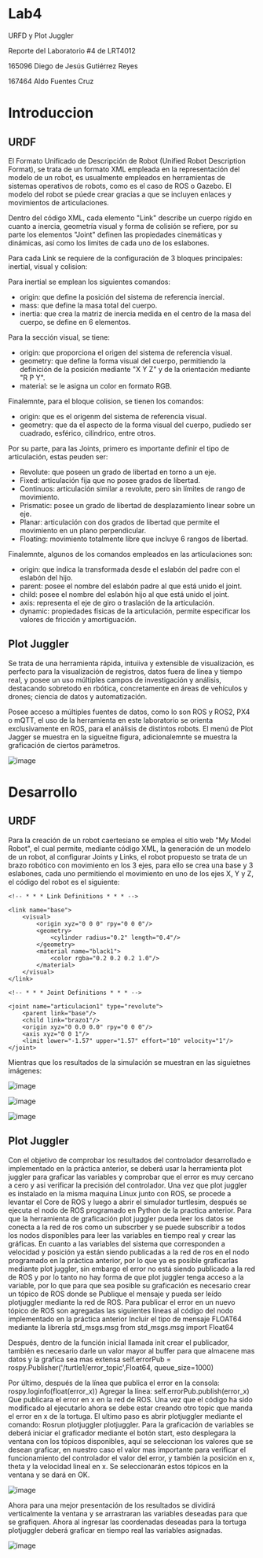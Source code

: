 # Lab4
URFD y Plot Juggler 

Reporte del Laboratorio #4 de LRT4012

165096 Diego de Jesús Gutiérrez Reyes

167464 Aldo Fuentes Cruz

# Introduccion

## URDF
El Formato Unificado de Descripción de Robot (Unified Robot Description Format), se trata de un formato XML empleada en la representación del modelo de un robot, es usualmente empleados en herramientas de sistemas operativos de robots, como es el caso de ROS o Gazebo. El modelo del robot se púede crear gracias a que se incluyen enlaces y movimientos de articulaciones.

Dentro del código XML, cada elemento "Link" describe un cuerpo rígido en cuanto a inercia, geometría visual y forma de colisión se refiere, por su parte los elementos "Joint" definen las propiedades cinemáticas y dinámicas, así como los limites de cada uno de los eslabones.

Para cada Link se requiere de la configuración de 3 bloques principales: inertial, visual y colision:

Para inertial se emplean los siguientes comandos:
- origin: que define la posición del sistema de referencia inercial.
- mass: que define la masa total del cuerpo.
- inertia: que crea la matriz de inercia medida en el centro de la masa del cuerpo, se define en 6 elementos.

Para la sección visual, se tiene:
- origin: que proporciona el origen del sistema de referencia visual.
- geometry: que define la forma visual del cuerpo, permitiendo la definición de la posición mediante "X Y Z" y de la orientación mediante "R P Y".
- material: se le asigna un color en formato RGB.

Finalemnte, para el bloque colision, se tienen los comandos:
- origin: que es el origenm del sistema de referencia visual.
- geometry: que da el aspecto de la forma visual del cuerpo, pudiedo ser cuadrado, esférico, cilíndrico, entre otros.

Por su parte, para las Joints, primero es importante definir el tipo de articulación, estas peuden ser:
- Revolute: que poseen un grado de libertad en torno a un eje.
- Fixed: articulación fija que no posee grados de libertad.
- Continuos: articulación similar a revolute, pero sin límites de rango de movimiento.
- Prismatic: posee un grado de libertad de desplazamiento linear sobre un eje.
- Planar: articulación con dos grados de libertad que permite el movimiento en un plano perpendicular.
- Floating: movimiento totalmente libre que incluye 6 rangos de libertad.

Finalemnte, algunos de los comandos empleados en las articulaciones son:
- origin: que indica la transformada desde el eslabón del padre con el eslabón del hijo.
- parent: posee el nombre del eslabón padre al que está unido el joint.
- child: posee el nombre del eslabón hijo al que está unido el joint.
- axis: representa el eje de giro o traslación de la articulación.
- dynamic: propiedades físicas de la articulación, permite especificar los valores de fricción y amortiguación.

## Plot Juggler 

Se trata de una herramienta rápida, intuiiva y extensible de visualización, es perfecto para la visualización de registros, datos fuera de línea y tiempo real, y posee un uso múltiples campos de investigación y análisis, destacando sobretodo en rbótica, concretamente en áreas de vehículos y drones; ciencia de datos y automatización.

Posee acceso a múltiples fuentes de datos, como lo son ROS y ROS2, PX4 o mQTT, el uso de la herramienta en este laboratorio se orienta exclusivamente en ROS, para el análisis de distintos robots. El menú de Plot Jagger se muestra en la sigueitne figura, adicionalemnte se muestra la graficación de ciertos parámetros.

![image](https://github.com/alfuc55/Lab4/assets/132300202/a70dcad2-824d-43c5-8585-344d4f7367ae)


# Desarrollo 
## URDF

Para la creación de un robot caertesiano se emplea el sitio web "My Model Robot", el cual permite, mediante código XML, la generación de un modelo de un robot, al configurar Joints y Links, el robot propuesto se trata de un brazo robótico con movimiento en los 3 ejes, para ello se crea una base y 3 eslabones, cada uno permitiendo el movimiento en uno de los ejes X, Y y Z, el código del robot es el siguiente:



<robot name="LAB4">

	<!-- * * * Link Definitions * * * -->

 	<link name="base">
		<visual>
		    <origin xyz="0 0 0" rpy="0 0 0"/>
			<geometry>
				<cylinder radius="0.2" length="0.4"/>
			</geometry>
			<material name="black1">
	       		<color rgba="0.2 0.2 0.2 1.0"/>
	     	</material>
		</visual>	
	</link>



<link name="brazo1">
		<visual>
		    <origin xyz="0 0.0 0.35" rpy="0 0 0"/>
			<geometry>
				<box size="0.1 0.1 0.8"/>
			</geometry>
			<material name="Cyan2">
	       		<color rgba="0 0.7 0.7 1.0"/>
	     	</material>
		</visual>	
	</link>

<link name="brazo2">
		<visual>
		    <origin xyz="0.2 0.0 0.0" rpy="0 1.57 0"/>
			<geometry>
				<box size="0.1 0.1 0.4"/>
			</geometry>
			<material name="Cyan2">
	       		<color rgba="0 0.7 0.7 1.0"/>
	     	</material>
		</visual>	
	</link>

<link name="brazo3">
		<visual>
		    <origin xyz="0.0 0 0.2" rpy="0 0 1.57"/>
			<geometry>
				<box size="0.1 0.1 0.4"/>
			</geometry>
			<material name="Cyan2">
	       		<color rgba="0 0.7 0.7 1.0"/>
	     	</material>
		</visual>	
	</link>
	
	<!-- * * * Joint Definitions * * * -->
	
	<joint name="articulacion1" type="revolute">
    	<parent link="base"/>
    	<child link="brazo1"/>
    	<origin xyz="0 0.0 0.0" rpy="0 0 0"/>
    	<axis xyz="0 0 1"/>
    	<limit lower="-1.57" upper="1.57" effort="10" velocity="1"/>
  	</joint>

<joint name="articulacion2" type="revolute">
    	<parent link="brazo1"/>
    	<child link="brazo2"/>
    	<origin xyz="0.05 0.0 0.75" rpy="55 0 0"/>
    	<axis xyz="0 0 1"/>
    	<limit lower="-1.57" upper="1.57" effort="0" velocity="1"/>
  	</joint>

<joint name="articulacion3" type="revolute">
    	<parent link="brazo2"/>
    	<child link="brazo3"/>
    	<origin xyz="0.45 0 0.05" rpy="0 0 1.57"/>
    	<axis xyz="0 1 0"/>
    	<limit lower="-1.57" upper="1.57" effort="0" velocity="1"/>
  	</joint>
	

</robot>


Mientras que los resultados de la simulación se muestran en las siguietnes imágenes:

![image](https://github.com/alfuc55/Lab4/assets/132300202/19ef9588-3b59-4844-93d9-f5d922be0d74)

![image](https://github.com/alfuc55/Lab4/assets/132300202/cb7df69d-ba34-4d3e-ae03-6390cdbfe66a)

![image](https://github.com/alfuc55/Lab4/assets/132300202/8cb05c2a-4037-46e8-8180-a97340bd53e9)




## Plot Juggler 
Con el objetivo de comprobar los resultados del controlador desarrollado e implementado en la práctica anterior, se deberá usar la herramienta plot juggler para graficar las variables y comprobar que el error es muy cercano a cero y asi verificar la precisión del controlador. 
Una vez que plot juggler es instalado en la misma maquina Linux junto con ROS, se procede a levantar el Core de ROS y luego a abrir el simulador turtlesim, después se ejecuta el nodo de ROS programado en Python de la practica anterior. Para que la herramienta de graficación plot juggler pueda leer los datos se conecta a la red de ros como un subscrber y se puede subscribir a todos los nodos disponibles para leer las variables en tiempo real y crear las gráficas.  En cuanto a las variables del sistema que corresponden a velocidad y posición ya están siendo publicadas a la red de ros en el nodo programado en la práctica anterior, por lo que ya es posible graficarlas mediante plot juggler, sin embargo el error no está siendo publicado a la red de ROS y por lo tanto no hay forma de que plot juggler tenga acceso a la variable, por lo que para que sea posible su graficación es necesario crear un tópico de ROS donde se Publique el mensaje y pueda ser leído plotjuggler mediante la red de ROS. 
Para publicar el error en un nuevo tópico de ROS son agregadas las siguientes líneas al código del nodo implementado en la práctica anterior
Incluir el tipo de mensaje FLOAT64 mediante la librería std_msgs.msg
        from std_msgs.msg import Float64	

Después, dentro de la función inicial llamada init crear el publicador, también es necesario darle un valor mayor al buffer para que almacene mas datos y la grafica sea mas extensa
        self.errorPub = rospy.Publisher('/turtle1/error_topic',Float64, queue_size=1000)

Por último, después de la línea que publica el error en la consola: 
        rospy.loginfo(float(error_x))
Agregar la línea: 
            self.errorPub.publish(error_x)
Que publicara el error en x en la red de ROS. 
Una vez que el código ha sido modificado al ejecutarlo ahora se debe estar creando otro topic que manda el error en x de la tortuga.
El ultimo paso es abrir plotjuggler mediante el comando: 
		Rosrun plotjuggler plotjuggler. 
Para la graficación de variables se deberá iniciar el graficador mediante el botón start, esto desplegara la ventana con los tópicos disponibles, aquí se seleccionan los valores que se desean graficar, en nuestro caso el valor mas importante para verificar el funcionamiento del controlador el valor del error, y también la posición en x, theta y la velocidad lineal en x. Se seleccionarán estos tópicos en la ventana y se dará en OK.

![image](https://github.com/alfuc55/Lab4/assets/110939965/5bacb779-4f5a-4812-bd40-091ca54131e1)

Ahora para una mejor presentación de los resultados se dividirá verticalmente la ventana y se arrastraran las variables deseadas para que se grafiquen. 
Ahora al ingresar las coordenadas deseadas para la tortuga plotjuggler deberá graficar en tiempo real las variables asignadas. 

![image](https://github.com/alfuc55/Lab4/assets/110939965/c1eb71a8-116f-42ab-969d-29bb5219664a)


